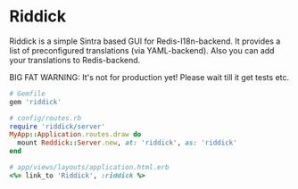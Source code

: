 Riddick
=======

Riddick is a simple Sintra based GUI for Redis-I18n-backend.
It provides a list of preconfigured translations (via YAML-backend).
Also you can add your translations to Redis-backend.

BIG FAT WARNING: It's not for production yet! Please wait till it get tests etc.

```ruby
# Gemfile
gem 'riddick'

# config/routes.rb
require 'riddick/server'
MyApp::Application.routes.draw do
  mount Reddick::Server.new, at: 'riddick', as: 'riddick'
end

# app/views/layouts/application.html.erb
<%= link_to 'Riddick', :riddick %>
```

